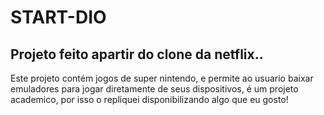 # START-DIO
<h2>Projeto feito apartir do clone da netflix..</h2>
Este projeto contém jogos de super nintendo, e permite ao usuario 
baixar emuladores para jogar diretamente de seus dispositivos, é um 
projeto academico, por isso o repliquei disponibilizando algo  que eu gosto!


